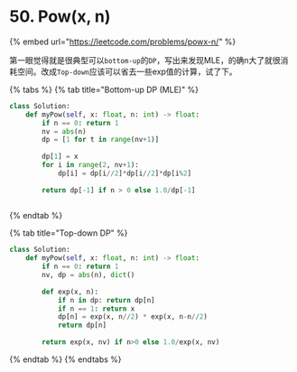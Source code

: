 # 50. Pow\(x, n\)

{% embed url="https://leetcode.com/problems/powx-n/" %}

第一眼觉得就是很典型可以`bottom-up`的`DP`，写出来发现MLE，的确n大了就很消耗空间。改成`Top-down`应该可以省去一些exp值的计算，试了下。

{% tabs %}
{% tab title="Bottom-up DP \(MLE\)" %}
```python
class Solution:
    def myPow(self, x: float, n: int) -> float:
        if n == 0: return 1
        nv = abs(n)
        dp = [1 for t in range(nv+1)]
        
        dp[1] = x
        for i in range(2, nv+1):
            dp[i] = dp[i//2]*dp[i//2]*dp[i%2]
        
        return dp[-1] if n > 0 else 1.0/dp[-1]
            
```
{% endtab %}

{% tab title="Top-down DP" %}
```python
class Solution:
    def myPow(self, x: float, n: int) -> float:
        if n == 0: return 1
        nv, dp = abs(n), dict()
        
        def exp(x, n):
            if n in dp: return dp[n]
            if n == 1: return x
            dp[n] = exp(x, n//2) * exp(x, n-n//2)
            return dp[n]
        
        return exp(x, nv) if n>0 else 1.0/exp(x, nv)
```
{% endtab %}
{% endtabs %}



